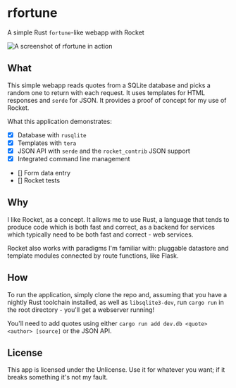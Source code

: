 # rfortune
A simple Rust `fortune`-like webapp with Rocket

![A screenshot of rfortune in action](https://github.com/SilverWingedSeraph/rfortune/blob/master/screenshot.png)

## What
This simple webapp reads quotes from a SQLite database and picks a random one to return
with each request. It uses templates for HTML responses and `serde` for JSON.
It provides a proof of concept for my use of Rocket.

What this application demonstrates:
- [x] Database with `rusqlite`
- [x] Templates with `tera`
- [x] JSON API with `serde` and the `rocket_contrib` JSON support
- [x] Integrated command line management
- [] Form data entry
- [] Rocket tests

## Why
I like Rocket, as a concept. It allows me to use Rust, a language that tends to
produce code which is both fast and correct, as a backend for services which
typically need to be both fast and correct - web services.

Rocket also works with paradigms I'm familiar with: pluggable datastore and
template modules connected by route functions, like Flask.

## How
To run the application, simply clone the repo and, assuming that you have
a nightly Rust toolchain installed, as well as `libsqlite3-dev`, run
`cargo run` in the root directory - you'll get a webserver running!

You'll need to add quotes using either `cargo run add dev.db <quote> <author> [source]`
or the JSON API.

## License
This app is licensed under the Unlicense. Use it for whatever you want; if
it breaks something it's not my fault.
